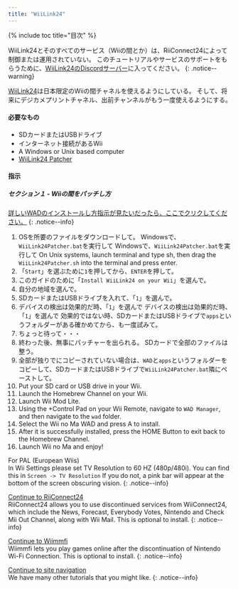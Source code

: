 ```yaml
---
title: "WiiLink24"
---
```


{% include toc title="目次" %}

WiiLink24とそのすべてのサービス（Wiiの間とか）は、RiiConnect24によって制御または運用されていない。 このチュートリアルやサービスのサポートをもらうために、[WiiLink24のDiscordサーバー](https://discord.gg/n4ta3w6)に入ってください。
{: .notice--warning}

[WiiLink24](https://wiilink24.com/)は日本限定のWiiの間チャネルを使えるようにしている。 そして、将来にデジカメプリントチャネル、出前チャンネルがもう一度使えるようにする。

#### 必要なもの

* SDカードまたはUSBドライブ
* インターネット接続があるWii
* A Windows or Unix based computer
* [WiiLink24 Patcher](https://github.com/WiiLink24/WiiLink24-Patcher/releases)

#### 指示

##### セクション１ - Wiiの間をパッチし方

[詳しいWADのインストールし方指示が見たいだったら、ここでクリクしてください。](wiimodlite)
{: .notice--info}

1. OSを所要のファイルをダウンロードして。 Windowsで、`WiiLink24Patcher.bat`を実行して Windowsで、`WiiLink24Patcher.bat`を実行して On Unix systems, launch terminal and type sh, then drag the `WiiLink24Patcher.sh` into the terminal and press enter.
2. 「`Start`」を選ぶために`1`を押してから、`ENTER`を押して。
3. このガイドのために「`Install WiiLink24 on your Wii`」を選んで。
4. 自分の地域を選んで。
5. SDカードまたはUSBドライブを入れて、「`1`」を選んで。
6. デバイスの検出は効果的だ時、「`1`」を選んで デバイスの検出は効果的だ時、「`1`」を選んで 効果的ではない時、SDカードまたはUSBドライブで`apps`というフォルダーがある確かめてから、も一度試みて。
7. ちょっと待って・・・
8. 終わった後、無事にパッチャーを出られる。 SDカードで全部のファイルは整う。
9. 全部が独りでにコピーされていない場合は、`WAD`と`apps`というフォルダーをコピーして、SDカードまたはUSBドライブで`WiiLink24Patcher.bat`隣にペーストして。
10. Put your SD card or USB drive in your Wii.
11. Launch the Homebrew Channel on your Wii.
12. Launch Wii Mod Lite.
13. Using the +Control Pad on your Wii Remote, navigate to `WAD Manager`, and then navigate to the `wad` folder.
14. Select the Wii no Ma WAD and press A to install.
15. After it is successfully installed, press the HOME Button to exit back to the Homebrew Channel.
16. Launch Wii no Ma and enjoy!

For PAL (European Wiis)<br> In Wii Settings please set TV Resolution to 60 HZ (480p/480i). You can find this in `Screen -> TV Resolution` If you do not, a pink bar will appear at the bottom of the screen obscuring vision.
{: .notice--info}

[Continue to RiiConnect24](riiconnect24)<br> RiiConnect24 allows you to use discontinued services from WiiConnect24, which include the News, Forecast, Everybody Votes, Nintendo and Check Mii Out Channel, along with Wii Mail. This is optional to install.
{: .notice--info}

[Continue to Wiimmfi](wiimmfi)<br> Wiimmfi lets you play games online after the discontinuation of Nintendo Wi-Fi Connection. This is optional to install.
{: .notice--info}

[Continue to site navigation](site-navigation)<br> We have many other tutorials that you might like.
{: .notice--info}
